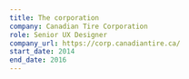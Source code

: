```yaml
---
title: The corporation
company: Canadian Tire Corporation
role: Senior UX Designer
company_url: https://corp.canadiantire.ca/
start_date: 2014
end_date: 2016
---
```

